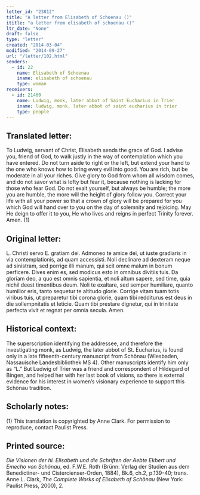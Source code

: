 ```yaml
---
letter_id: "23812"
title: "A letter from Elisabeth of Schoenau ()"
ititle: "a letter from elisabeth of schoenau ()"
ltr_date: "None"
draft: false
type: "letter"
created: "2014-03-04"
modified: "2014-09-27"
url: "/letter/102.html"
senders:
  - id: 22
    name: Elisabeth of Schoenau
    iname: elisabeth of schoenau
    type: woman
receivers:
  - id: 21460
    name: Ludwig, monk, later abbot of Saint Eucharius in Trier
    iname: ludwig, monk, later abbot of saint eucharius in trier
    type: people
---
```

<h2> Translated letter:</h2>To Ludwig, servant of Christ, Elisabeth sends the grace of God.
I advise you, friend of God, to walk justly in the way of contemplation which you have entered.  Do not turn aside to right or the left, but extend your hand to the one who knows how to bring every evil into good.  You are rich, but be moderate in all your riches.  Give glory to God from whom all wisdom comes, and do not savor what is lofty but fear it, because nothing is lacking for those who fear God.  Do not exalt yourself, but always be humble; the more you are humble, the more will the height of glory follow you.  Correct your life with all your power so that a crown of glory will be prepared for you which God will hand over to you on the day of solemnity and rejoicing.  May He deign to offer it to you, He who lives and reigns in perfect Trinity forever.  Amen. (1)
<h2 class="mt-4"> Original letter:</h2>L. Christi servo E. gratiam dei.  Admoneo te amice dei, ut iuste gradiaris in via contemplationis, ad quam accessisti.  Noli declinare ad dexteram neque ad sinistram, sed porrige illi manum, qui scit omne malum in bonum perficere.  Dives enim es, sed modicus esto in omnibus divitiis tuis.  Da gloriam deo, a quo est omnis sapientia, et noli altum sapere, sed time, quia nichil deest timentibus deum.  Noli te exaltare, sed semper humiliare, quanto humilior eris, tanto sequetur te altitudo glorie.  Corrige vitam tuam totis viribus tuis, ut preparetur tibi corona glorie, quam tibi redditurus est deus in die sollempnitatis et leticie.  Quam tibi prestare dignetur, qui in trinitate perfecta vivit et regnat per omnia secula.  Amen.
<h2 class="mt-4"> Historical context:</h2><p>The superscription identifying the addressee, and therefore the investigating monk, as Ludwig, the later abbot of St. Eucharius, is found only in a late fifteenth-century manuscript from Schönau (Wiesbaden, Nassauische Landesbibliothek MS 4). Other manuscripts identify him only as “L.” But Ludwig of Trier was a friend and correspondent of Hildegard of Bingen, and helped her with her last book of visions, so there is external evidence for his interest in women’s visionary experience to support this Schönau tradition.</p><h2 class="mt-4"> Scholarly notes:</h2>(1)  This translation is copyrighted by Anne Clark.  For permission to reproduce, contact Paulist Press.
<h2 class="mt-4"> Printed source:</h2><p><em>Die Visionen der hl. Elisabeth und die Schriften der Aebte Ekbert und Emecho von Schönau</em>, ed. F.W.E. Roth (Brünn: Verlag der Studien aus dem Benedictiner- und Cistercienser-Orden, 1884), Bk.6, ch.2, p.139-40; trans. Anne L. Clark, <em>The Complete Works of Elisabeth of Schönau</em> (New York: Paulist Press, 2000), 2.</p>